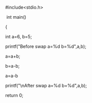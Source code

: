 #include<stdio.h>  

 int main()    

{    

int a=6, b=5;      

printf("Before swap a=%d b=%d",a,b);      

a=a+b;

b=a-b;

a=a-b

printf("\nAfter swap a=%d b=%d",a,b);    

return 0;  
